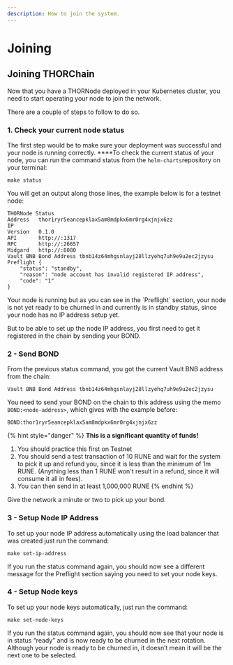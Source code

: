 ```yaml
---
description: How to join the system.
---
```


# Joining

## **Joining THORChain** 

Now that you have a THORNode deployed in your Kubernetes cluster, you need to start operating your node to join the network.

There are a couple of steps to follow to do so.

### 1. Check your current node status

The first step would be to make sure your deployment was successful and your node is running correctly. ****To check the current status of your node, you can run the command status from the `helm-charts`repository on your terminal:

```text
make status
```

  
You will get an output along those lines, the example below is for a testnet node:

```text
THORNode Status
Address   thor1ryr5eancepklax5am8mdpkx6mr0rg4xjnjx6zz
IP         
Version   0.1.0
API       http://:1317
RPC       http://:26657
Midgard   http://:8080
Vault BNB Bond Address tbnb14z64mhgsnlayj28llzyehq7uh9e9u2ec2jzysu
Preflight { 
    "status": "standby", 
    "reason": "node account has invalid registered IP address", 
    "code": "1" 
}
```

Your node is running but as you can see in the \`Preflight\` section, your node is not yet ready to be churned in and currently is in standby status, since your node has no IP address setup yet.

But to be able to set up the node IP address, you first need to get it registered in the chain by sending your BOND.

### 2 - Send BOND

From the previous status command, you got the current Vault BNB address from the chain:

```text
Vault BNB Bond Address tbnb14z64mhgsnlayj28llzyehq7uh9e9u2ec2jzysu
```

You need to send your BOND on the chain to this address using the memo `BOND:<node-address>`, which gives with the example before: 

`BOND:thor1ryr5eancepklax5am8mdpkx6mr0rg4xjnjx6zz`

{% hint style="danger" %}
**This is a significant quantity of funds!**

1. You should practice this first on Testnet
2. You should send a test transaction of 10 RUNE and wait for the system to pick it up and refund you, since it is less than the minimum of 1m RUNE. \(Anything less than 1 RUNE won't result in a refund, since it will consume it all in fees\). 
3. You can then send in at least 1,000,000 RUNE
{% endhint %}

Give the network a minute or two to pick up your bond.

### 3 - Setup Node IP Address

To set up your node IP address automatically using the load balancer that was created just run the command:

```text
make set-ip-address
```

If you run the status command again, you should now see a different message for the Preflight section saying you need to set your node keys.

### 4 - Setup Node keys

To set up your node keys automatically, just run the command:

```text
make set-node-keys
```

If you run the status command again, you should now see that your node is in status “ready” and is now ready to be churned in the next rotation. Although your node is ready to be churned in, it doesn’t mean it will be the next one to be selected.

